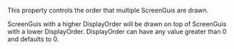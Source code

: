 This property controls the order that multiple ScreenGuis are drawn.

ScreenGuis with a higher DisplayOrder will be drawn on top of ScreenGuis with a lower DisplayOrder. DisplayOrder can have any value greater than 0 and defaults to 0.